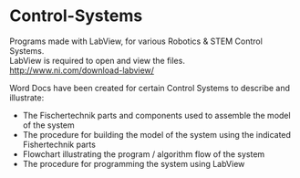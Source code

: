 # Control-Systems

Programs made with LabView, for various Robotics & STEM Control Systems.<br/>
LabView is required to open and view the files.<br/>
http://www.ni.com/download-labview/<br/>

Word Docs have been created for certain Control Systems to describe and illustrate:
  - The Fischertechnik parts and components used to assemble the model of the system<br/>
  - The procedure for building the model of the system using the indicated Fishertechnik parts<br/>
  - Flowchart illustrating the program / algorithm flow of the system<br/>
  - The procedure for programming the system using LabView<br/>
